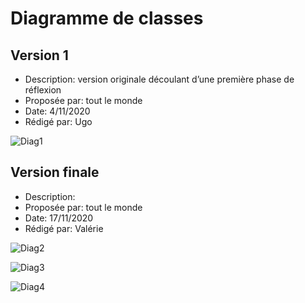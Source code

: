 # Diagramme de classes  

## Version 1

- Description: version originale découlant d’une première phase de réflexion
- Proposée par: tout le monde
- Date: 4/11/2020
- Rédigé par: Ugo

![Diag1](http://www.plantuml.com/plantuml/svg/jLXVRzis47-sFmMHliYD5NHxAJ04Hl-qQG8qcB44pVfKqD95uag96ad5yR9yzv6YUHHLka5Hh40jwkvuzxlZ_H7pIcagTT_mUKUBhxG2mjccAk_9mvoOVwpL86zf0UHrrt5MKCr4-v4f3It8GSRzUqQk2WdG4ZKyviWu9dU2bSHGgOPiCQLBKEmVo8mPicMbhfV4BcjWLQqJmcq9ybib7UrLMdVV9EWbKvt03OyEAzqeBMcXIS6fKkG3RG3TUzABf4Qdo8NbTKaxxGAMTEcM2wf92LpJdmkHgiNsMtmrA-5_2PkBqqdVdVoxIcN8V9945stNwxKK1IWbJ3YC6gF8PzvVz8wQ4Cqm4sbRsVUP2-Nx-m8wgttODuksccT3rT-zFRJvB1Xy9-cMRZWCQfmRXfAzeRgeoSR-BeaB_hrVxDp2HHlPFjx6x7oFPqsBIsSJxest9MRDR7PC7fIccXMFms5z-d9pyUxwFCKuVt_nuVnw5EjF3BQa0lt7a1bGclVnYURxSmRjCYiRv5tLHIVZ8qDv9IJJTKCU72EHxQ-338euDCZ9ReJa9TdQtyL4wC6hUoJ6iwyZj8zeSchfekauncriF-nDUGEjPdg7OgZt3LMik1IjibN6Z6veZAWYdcGFPPQJJr1e8NybdL3CPfAb7aURXpgxTpMsIpiI3Awfqenp65j4MXpAXEqeYB727qF1wIxssb5-344-6EFi5jR2hDGKNh1q6DniL7dl_KcP47l35UZrtdQsi0oVoo7DS1KITv0Cz6eiRdc3uRsvNDeopLTO-14eJ0UVU0ZIgq7HS8vFo_fu1ydWkciVOy__p1PfnkU8eSOxzYtg0F_pdhzRU6psFvPCQ9jpxAKVwMOdZGFrMniHsTlpmVwAZgnzLmsia5Epu-zhoQwquLMa0QKCZZXHfZ0-2bh2po101KyRJpR1b2b4aJOUTZnjTdeeZIY19m_4jogSz-7LpI3tRYViwRwkLbZHwhANoWX4eJdqwU3aS9wOhPFATdpM3bbwOnLa4-Bve0gf6o4uq9OmTKCvptpPtq61THhyp3dSnfKQzpOtS4p0ROzsRrdOpVrguGIcC94OO3ggzxWHTp3gPoMJKDWGUY4toJni1sOAEJ3wBZzwVhIlV7HalEleboFYx4tP0mizY_EarumhyX2t6vHzqpDU-kaMOhEnP9-AXJ3xMhqWkfPYcqfpx-F1pX3DbhJnd5pIxlJ2cAf0BecplGgdfEPFzOriaP10P-mHVONTzxn8L7YooKp7OlWYcmf-KJMLKCQJyB2ua_P-e7fi2PfUqohDB86pXccG5-qJ0h_tEYt1MGjNq559JJ3J8hSCU1baOh-cxcGnxcK2wZA5Rfa4j4nZMCpJI9cz9xppMW-5LFJwEsBZ9EB6fJF6mJlLKLrZBXsQ8Qc1TGttkfUmDkMvd-ykyvtUaFWIbEXb0MgGEVRxR3Fo65hQWEilAUrdr1R5ZfoUPbVBPsTdBr--UB5OhPpHux6arJbwZTJ7BYJKvqFR6Z7YzdF7OAi6c-5QR2ySE1c75yjt4VVyyMq1VSJD9xOXdgmcjy6nH5wARJlqnK5HYD1LPnvr2i8qGonyPNz3Mydn6BHxkbW6dUuxQl1wBQIR9KiI4zqicKGMFoN6oEAxFqOf9wFR9zBU6jSb9SNmGAfLrmdfhDl574CzmTkby7O1xtXVVF-DJI-_jHds8gi2xTTPO3kjXZSi0iDRC1otGjRuxkZ6Sj-LL4Fy1v7mJHkktFaeEwPaTmg_4JcwGa-4ddiXb-Bpn_ah8sp_3FOV)

## Version finale

- Description: 
- Proposée par: tout le monde
- Date: 17/11/2020
- Rédigé par: Valérie


![Diag2](http://www.plantuml.com/plantuml/png/fLTBRziu43xRluB8NkHDN61xxI90cmPDWRWmsY3PdWfQOcHkAL5BKexTrFzzXs-ALjsaDH1RclTyCvnXEbn-nJL1ZAxgQeiUfmW-j5L4tEEIeDTTnsY95UNjDPMAj4Gu6Vtv0tqg1I4jakPd6XYdQCDfXO2A5IbcELqGIR-H0joW1rgfzPdsYDQ4rcir8jnMH1mQwN0lnsttpGYzehBZGM5lOyKhgGGk5IePbXAzmmr9qZkMoSyi6rCl-kx5z_Cn4ASWrZde_yKR35ud_ftXjjRl4nlKvROadTP5Zs1yiazLuRV1yhzUHps9LNihy0DUCKETs1Y1Khp1gboZbVu-G_UCOuMs_c7d7rn1x8il2NYTkd2Mk5nObsGBgLG1jSda53rA1McMUrFFsoztxz_UN8qnhYxVlxkw0SuSVS0RMXjiBdYh16SCMgmDn5jA7Y8ZAUhIfpueTQHUjXigUDiGS4ZYyw187aRCQYweMZUGHZ2MzSRhH6RO185Jt771AlIWly_GWhTGQu4Q-vktpgEtlqS0pDSaYtsC8NFz4RSLRmBmJmZ9QZmniFqODe0PLRiK61lK6onfwKtHfcD4mok3TTqGKDvRKYekNY8u8LJNqr9Zv05wpJWTM3NpOMjdmsvc5Kqpzrq5Xt71DyRbCUICkIMMYaBtf546sX2vaNY7m0uCPW7-90g6TqEa7ELP4SoDCqRloPB3anmDpzZz9VGcoH2vz8K7LHzJJTJIXLLecqR52Sw5dXNpyp1zXkPyN_ZcJSsRk2HHyIIDD8Z98TBhLDpmxCW2-WVmuSFyvmZli-Lvxr75pSPHxcV7tKKkhge5xnsU6k-A2W0CX2tyRT-iz3a3-HNdZE0MKGa5e6rTp5vv62DKeJbph78vsq1ZYAAGS0R48SEXW8x3W8xWaFOWUYOYEYNz5yPDt7RJi0AlyMedG6zzePj8zBePurhq-OVPdspC41lCbgDMYayAU3LgY9GGHtOgiZ2kEOOhoMz4a1auvdmuIcx0LI_8CrtRuP3hFiLhjWH7l8Jk6q_vKECeqcahDBmYpBH1pFy2hW5KWfK5Ra76h9cOOSvDzzui5Op7CAWKxlZOVUUanuhlDrkulSPNUrsox_gczxURc-TXcCj5BoG83BhXHnTX9-TF7gWU37NDrozmdk-qWI8ZNXbJWHhpliEC5NwiRqXf9UPHeeMhGqqE71f48XPpHkw7Ct_OhxO0q15ckvkt8cep_pHp0d5us1l0uLN5Y6KP3uWXuyHY0yiksOfX61q8ENzog6utPkoKW8FDxW23mEYx-ScV9sum1sHIhPE_JjmOpzc65Q0QvURjRluv-1y0)

![Diag3](http://www.plantuml.com/plantuml/png/bLPTRvim57qklyBgNc0bKj_w4aNJsgQhrccJojiqJGxS1g_6PhPP6qNvxxCnNm4xfNuXsDVtd7E_I8dJPxm5z0V_msWVd9NDEyLiQzxFKegbHBUlAPIAS8Rsw13eRS8KY2US0hhcHOa5tb10-qDmTWZqUUj5Fmii_rRwA41wjVkL8hJP6cu3Ita6Od1YrX0gCpWQncDm0xM3PR92yAg0PRAxStJ3h0HbjNMusIdu-Sk-6TC8gLpm5zbwwxGVkHXni64Qt-XOT3jJ7XUJM-6Z4aI7lm0fTLYYKxYzzbisNtiZsSOxJEoFMllR6X_mPgVfgRoXZKXHKYY0gKu_SgdixddZ_WxiHkmG-vRviO_rzane-skCxM3H5kaM60Yi-1YfQPHCcmnO3RjZGWnOLQ0R8Y2Tb9TP2vDTzEhPtpdsEryeytgzg3c6jUlOUefT5oF7JMETreeWuM6jbSz8srTHoMTCxxh83GBK9UFE4zTUiGJ87AJ6tiFMTcRZp6BGrqoJVnl15vAft4On1xBDLJSyfbxVCKTEN9wE56Uy7AAwmlMBcyA5fnnPuPCOnEWT0ymAJWJCRvk5DHUSAqSvcBDmHZyx2k1pHUXqXFIftvZpTZgdN3jWVS9_jD-wQPu7gAFyNdCcbQXINrEu6ItGDrmkxpN-5aGRxLK_pUHnY2-SU8CO-VazSEo2tqk55KaF4yFVCjUp8Hl1UysjzIXRYxvy54xmrdsO0IK5qIcyPsyOVA-Ksu8I1ezWwcpS59t94m6QzJQ-i5evuJ7ls44rTh6BdOHYDuSeS3CbhApKJUlL5r9UgHDcmuyqrPBMX48hgiJwApaPRbRuZ8fFzDYg1EWcUHvtjArc2zCNim39Av623CRztNiA3S4lc6LwJEJr8_9OwvcbMYKC5n3DOhh6fb5sQBaC7-CFw_NLrULbj5gD11nHCa13XczXEj0MY_EFvyE3mDxHVwu_wSbV5VG_)

![Diag4](http://www.plantuml.com/plantuml/png/jLXDRzms4BtxLn0vQU7reTV2CD3QSLh0JjnuMxUdWA9eYJ0bgYJbpTRmV--G5FL9QkKcrK6x4cU6yzwCXaFMc3pXd2BEqZpxYbvE45oiqbG-OaBHhrNTw3if25LAo7RONASe5O9JNA4dUlYzJa35_2CYevkmq9NOLol4TeUQPWafi4JcXWcu4XBLeY55PrCHIMdrvnRr3t-vXrfODEuXRRGMbJFtUZB1Uc_LHXYV1SjGmJAQRAPl9LLD6NXVuqO5nQkCokIH2wnHHhd68Oli7shXx5cc2-ToGLbUw9cmAiH-Fal6L2swwLk4THlYHZEk1l1wv5TM3QUS3eQZPfrfTuSfl7duBR7wk_4s_FiIOiq7TWd7Ig478Nc6Nbv3ZZupkXywwjyNZ4eiIN6OUEd7jSILOfg9QY9WBfmgRRAfdVzdh4cnwnNeLmqHKcZ7IfhjbWoPwypfezJSWnAdqncIWSOMjNdGI6p6DZCJBIF3g_MRWvkioWEkJo6zn1oRcVXctoRaJadio3tEwtZoHI7ASQrW7fWiWdJYHt8CcTDoKhKKENoHAlbF1FH0MLbpMj9Ag_XdrYFprOrLe8qvr8CiugKl6LGdCI0ltglNM0tQeXt4ff7qCysDi-2yTcLmEa8QAVt8cA3riwyfRr4R7JFgIbGq69M567NniPd-1nIOBYdjmzeeBN_ufxtvbkKMgNjmMBVeKd1OIrEeMhaKJPNPv-tGycO9YqknzsMj3tCWBm6dEj4tExLPnUcTa9fc8rzwcaCSNk8IAZaYzYSmRXHhC6fN0lCd0AgVj4NbPH-6wFpBNzQZZ6OUBBaDpowfMJOTWa_LPvVKwtW2uLgOJt2ORj4EQruKlZ1rpQJIdPsJI5b8AH4b7SiccvDu4M5vTLIwzyEq0oQ-xvy1GNBTLCHKklDE6LBPILv0Y3atRAyZw5x3CZxAeq5gXPYn2aYPUsZqYK7Ku1P0tatrpTcpxUSvaaWkDWtZMJ9mVDlpIjCcNyVKYAHWNiswsTwbxr0AmjYQEiEQXflS01eBukpitG_lq4Vyp7AxAb-AIal1-I2x1sg-rIDEAj88aiv60ByhdsRkVge0bR7kQQoOM0mcJpPBwxGHk6BPZS1PSbJmWN7-KrrJB9CrHjUA6hEmjk7rbfUa5rTR7uUgYsg0pdxx4Gf-5v6ZJPFRTPbE28hH_K8i_5QcPC6khXDPsge5XD_IrKJR-fw2IM8ElkWWJR56yhU6DlJS6Blmv43BRzyUrUZDNtY-ZkX2EIDFCrqJ2ZiIoRKOw7XjEfw72pKZXpLxmbUxfp8bcSfHJVq0mj5bnnTieYKtHn2XHh2tkJOvnaetE3r842-WAM__XLI-st78OhFPiR5gNJxjv1EtpT-R-vBtYyT3St50P18bi_AuX3LABuglRTm69H0uCqjPTFpOKhVow2V0UCUrMnajWqjf3SMX2QRrBMRLBGoE0jUtMA6u3LNUtXWHO5iUxudEqCwMyvngCvTzI4OzK5Gzc9mVOMqp9BqHwrJjVy4RB4YZmBWezwx-YAg1O_Dmgreo7QvZzsvek9ULU1_ToTumfSz7k_mBz2WX-rIeNxQsa_6XW1u-kP9IDMLAvQV7Qsl8yqSEm9KvZLd1ZiS2FyMgSCQt0MV-4CDxUZ85vISP1Fyk5FoxBlZpCr3xSuV9hJlzd7wsqv5Wg_lwBm00)